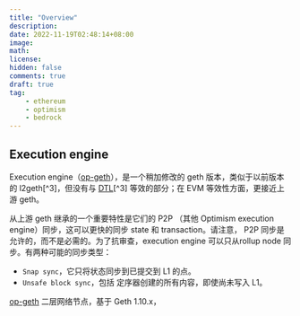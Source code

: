 ```yaml
---
title: "Overview"
description:
date: 2022-11-19T02:48:14+08:00
image:
math:
license:
hidden: false
comments: true
draft: true
tag:
    - ethereum
    - optimism
    - bedrock
---
```


## Execution engine

Execution engine（[op-geth](https://github.com/ethereum-optimism/op-geth)），是一个稍加修改的 geth 版本，类似于以前版本的 l2geth[^3]，但没有与 [DTL](https://github.com/ethereum-optimism/optimism/tree/develop/packages/data-transport-layer)[^3] 等效的部分；在 EVM 等效性方面，更接近上游 geth。

从上游 geth 继承的一个重要特性是它们的 P2P （其他 Optimism  execution engine）同步，这可以更快的同步 state 和 transaction。请注意， P2P 同步是允许的，而不是必需的。为了抗审查，execution engine 可以只从rollup node 同步。有两种可能的同步类型：

+ `Snap sync`，它只将状态同步到已提交到 L1 的点。
+ `Unsafe block sync`，包括 定序器创建的所有内容，即使尚未写入 L1。

[op-geth](https://github.com/ethereum-optimism/op-geth) 二层网络节点，基于 Geth 1.10.x，
